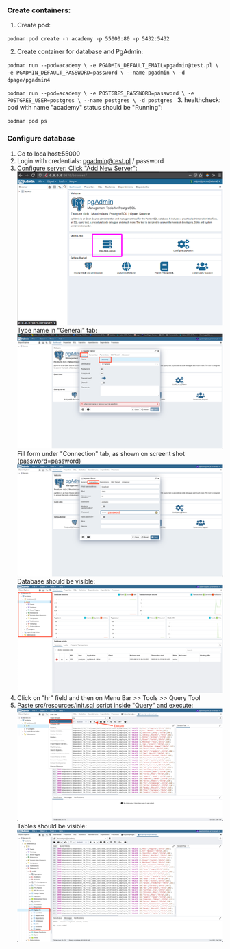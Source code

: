 ### Create containers:
1. Create pod: 

`podman pod create -n academy -p 55000:80 -p 5432:5432`

2. Create container for database and PgAdmin:

`podman run --pod=academy \
-e PGADMIN_DEFAULT_EMAIL=pgadmin@test.pl \
-e PGADMIN_DEFAULT_PASSWORD=password \
--name pgadmin \
-d dpage/pgadmin4
`

`podman run --pod=academy \
-e POSTGRES_PASSWORD=password \
-e POSTGRES_USER=postgres \
--name postgres \
-d postgres
`
3. healthcheck: pod with name "academy" status should be "Running":

`podman pod ps`

### Configure database

1. Go to localhost:55000 
2. Login with credentials: pgadmin@test.pl / password
3. Configure server:
Click "Add New Server":
![img.png](img.png)
Type name in "General" tab:
![img_1.png](img_1.png)
Fill form under "Connection" tab, as shown on screent shot (password=password)
![img_3.png](img_3.png)
Database should be visible:
![img_4.png](img_4.png)
4. Click on "hr" field and then on Menu Bar >> Tools >> Query Tool
5. Paste src/resources/init.sql script inside "Query" and execute:
![img_5.png](img_5.png)
Tables should be visible:
![img_6.png](img_6.png)

